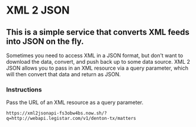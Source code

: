 # XML 2 JSON

## This is a simple service that converts XML feeds into JSON on the fly.

Sometimes you need to access XML in a JSON format, but don't want to download the data, convert, and push back up to some data source. XML 2 JSON allows you to pass in an XML resource via a query parameter, which will then convert that data and return as JSON.

### Instructions

Pass the URL of an XML resource as a query parameter.

```
https://xml2jsonapi-fs3obw4bs.now.sh/?q=http://webapi.legistar.com/v1/denton-tx/matters
```

